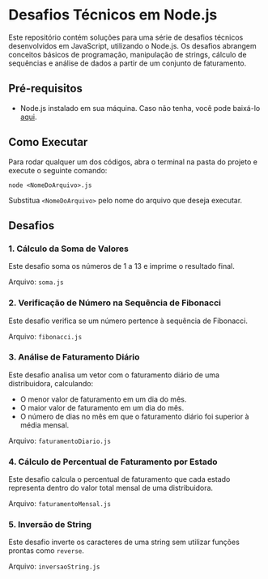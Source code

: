 <h1>Desafios Técnicos em Node.js</h1>
<p>Este repositório contém soluções para uma série de desafios técnicos desenvolvidos em JavaScript, utilizando o Node.js. Os desafios abrangem conceitos básicos de programação, manipulação de strings, cálculo de sequências e análise de dados a partir de um conjunto de faturamento.</p>
<h2>Pré-requisitos</h2>
<ul>
    <li>Node.js instalado em sua máquina. Caso não tenha, você pode baixá-lo <a href="https://nodejs.org/" target="_blank">aqui</a>.</li>
</ul>
<h2>Como Executar</h2>
<p>Para rodar qualquer um dos códigos, abra o terminal na pasta do projeto e execute o seguinte comando:</p>
<pre><code>node &lt;NomeDoArquivo&gt;.js</code></pre>
<p>Substitua <code>&lt;NomeDoArquivo&gt;</code> pelo nome do arquivo que deseja executar.</p>
<h2>Desafios</h2>
<h3>1. Cálculo da Soma de Valores</h3>
<p>Este desafio soma os números de 1 a 13 e imprime o resultado final.</p>
<p>Arquivo: <code>soma.js</code></p>
<h3>2. Verificação de Número na Sequência de Fibonacci</h3>
<p>Este desafio verifica se um número pertence à sequência de Fibonacci.</p>
<p>Arquivo: <code>fibonacci.js</code></p>
<h3>3. Análise de Faturamento Diário</h3>
<p>Este desafio analisa um vetor com o faturamento diário de uma distribuidora, calculando:</p>
<ul>
    <li>O menor valor de faturamento em um dia do mês.</li>
    <li>O maior valor de faturamento em um dia do mês.</li>
    <li>O número de dias no mês em que o faturamento diário foi superior à média mensal.</li>
</ul>
<p>Arquivo: <code>faturamentoDiario.js</code></p>
<h3>4. Cálculo de Percentual de Faturamento por Estado</h3>
<p>Este desafio calcula o percentual de faturamento que cada estado representa dentro do valor total mensal de uma distribuidora.</p>
<p>Arquivo: <code>faturamentoMensal.js</code></p>
<h3>5. Inversão de String</h3>
<p>Este desafio inverte os caracteres de uma string sem utilizar funções prontas como <code>reverse</code>.</p>
<p>Arquivo: <code>inversaoString.js</code></p>
